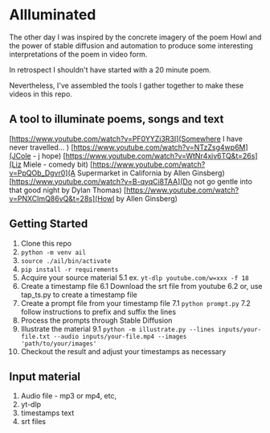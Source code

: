 # AIlluminated

The other day I was inspired by the concrete imagery of the poem Howl
and the power of stable diffusion and automation to produce some
interesting interpretations of the poem in video form. 

In retrospect I shouldn't have started with a 20 minute poem. 

Nevertheless, I've assembled the tools I gather together to make
these videos in this repo. 

## A tool to illuminate poems, songs and text

[https://www.youtube.com/watch?v=PF0YYZi3R3I](Somewhere I have never travelled... )
[https://www.youtube.com/watch?v=NTzZsg4wp6M](JCole - j hope)
[https://www.youtube.com/watch?v=WtNr4xjv6TQ&t=26s](Liz Miele - comedy bit)
[https://www.youtube.com/watch?v=PpQOb_Dgvr0](A Supermarket in California by Allen Ginsberg)
[https://www.youtube.com/watch?v=B-qyqCi8TAA](Do not go gentle into that good night by Dylan Thomas)
[https://www.youtube.com/watch?v=PNXCImQ86vQ&t=28s](Howl by Allen Ginsberg)

## Getting Started

1. Clone this repo
2. `python -m venv ail`
3. `source ./ail/bin/activate`
4. `pip install -r requirements`
5. Acquire your source material
    5.1 ex. `yt-dlp youtube.com/w=xxx -f 18`
6. Create a timestamp file
    6.1 Download the srt file from youtube
    6.2 or, use tap_ts.py to create a timestamp file
7. Create a prompt file from your timestamp file
    7.1 `python prompt.py`
    7.2 follow instructions to prefix and suffix the lines
8. Process the prompts through Stable Diffusion
9. Illustrate the material
    9.1 `python -m illustrate.py --lines inputs/your-file.txt --audio inputs/your-file.mp4 --images 'path/to/your/images'`
10. Checkout the result and adjust your timestamps as necessary

## Input material

1. Audio file - mp3 or mp4, etc, 
2. yt-dlp
3. timestamps text
4. srt files
